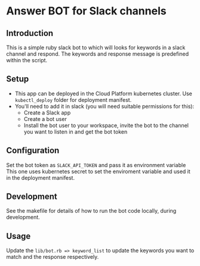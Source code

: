 # Answer BOT for Slack channels
## Introduction
This is a simple ruby slack bot to which will looks for keywords in a slack channel and respond. The keywords and response message is predefined within the script. 

## Setup
* This app can be deployed in the Cloud Platform kubernetes cluster. Use `kubectl_deploy` folder for deployment manifest.
* You'll need to add it in slack (you will need suitable permissions for this):
  * Create a Slack app
  * Create a bot user
  * Install the bot user to your workspace, invite the bot to the channel you want to listen in and get the bot token

## Configuration
Set the bot token as `SLACK_API_TOKEN` and pass it as environment variable
This one uses kubernetes secret to set the enviroment variable and used it in the deployment manifest.

## Development
See the makefile for details of how to run the bot code locally, during development.

## Usage
Update the `lib/bot.rb => keyword_list` to update the keywords you want to match and the response respectively.

